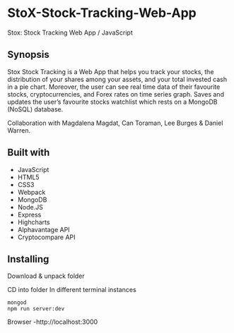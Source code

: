 # StoX-Stock-Tracking-Web-App

Stox: Stock Tracking Web App / JavaScript

## Synopsis

Stox Stock Tracking is a Web App that helps you track your stocks, the distribution of your shares among your assets, and your total invested cash in a pie chart. Moreover, the user can see real time data of their favourite stocks, cryptocurrencies, and Forex rates on time series graph.
Saves and updates the user’s favourite stocks watchlist which rests on a MongoDB (NoSQL) database.

Collaboration with Magdalena Magdat, Can Toraman, Lee Burges & Daniel Warren.

## Built with

* JavaScript
* HTML5
* CSS3
* Webpack
* MongoDB
* Node.JS
* Express
* Highcharts
* Alphavantage API
* Cryptocompare API

## Installing
Download & unpack folder

CD into folder
In different terminal instances

```
mongod
npm run server:dev
```

Browser
-http://localhost:3000  
